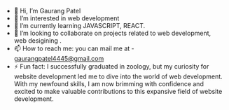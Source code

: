 - 👋 Hi, I’m Gaurang Patel 
- 👀 I’m interested in web development 
- 🌱 I’m currently learning JAVASCRIPT, REACT. 
- 💞️ I’m looking to collaborate on projects related to web development, web desigining .
- 📫 How to reach me:  you can mail me at - gaurangpatel4445@gmail.com 
- ⚡ Fun fact: I successfully graduated in zoology, but my curiosity for website development led me to dive into the world of web development. With my newfound skills, I am now brimming with
      confidence and excited to make valuable contributions to this expansive field of website development.

